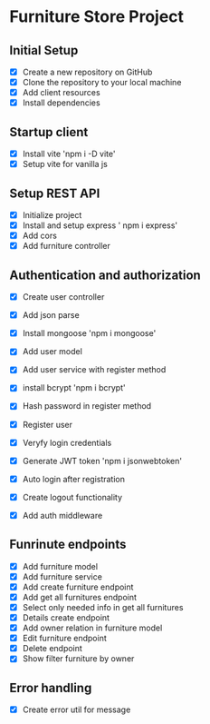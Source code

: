 # Furniture Store Project

## Initial Setup
- [x] Create a new repository on GitHub
- [x] Clone the repository to your local machine
- [x] Add client resources
- [x] Install dependencies

## Startup client
- [x] Install vite 'npm i -D vite'
- [x] Setup vite for vanilla js

## Setup REST API
- [x] Initialize project
- [x] Install and setup express ' npm i express'
- [x] Add cors
- [x] Add furniture controller

## Authentication and authorization
- [x] Create user controller
- [x] Add json parse
- [x] Install mongoose 'npm i mongoose'
- [x] Add user model
- [x] Add user service with register method
- [x] install bcrypt 'npm i bcrypt'
- [x] Hash password in register method
- [x] Register user
- [x] Veryfy login credentials
- [x] Generate JWT token 'npm i jsonwebtoken'
- [x] Auto login after registration
- [x] Create logout functionality
- [x] Add auth middleware


## Funrinute endpoints
- [x] Add furniture model
- [x] Add furniture service
- [x] Add create furniture endpoint
- [x] Add get all furnitures endpoint
- [x] Select only needed info in get all furnitures
- [x] Details create endpoint
- [x] Add owner relation in furniture model
- [x] Edit furniture endpoint
- [x] Delete endpoint
- [x] Show filter furniture by owner

## Error handling
- [x] Create error util for message
